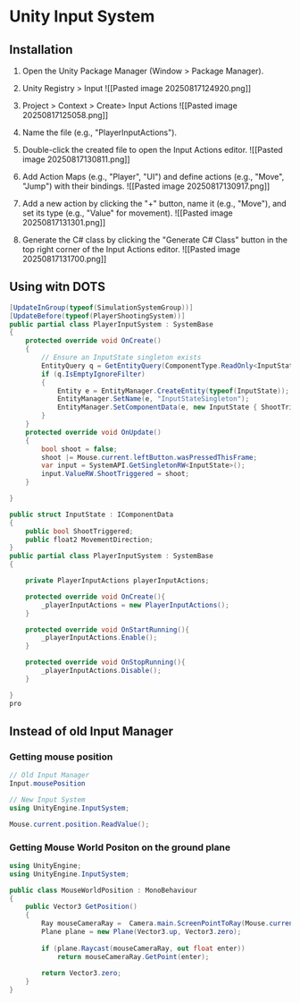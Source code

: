 # Unity Input System 

## Installation

1. Open the Unity Package Manager (Window > Package Manager).
2. Unity Registry > Input 
![[Pasted image 20250817124920.png]]

3. Project > Context > Create> Input Actions
 ![[Pasted image 20250817125058.png]]

4. Name the file (e.g., "PlayerInputActions").

5. Double-click the created file to open the Input Actions editor.
![[Pasted image 20250817130811.png]]

6. Add Action Maps (e.g., "Player", "UI") and define actions (e.g., "Move", "Jump") with their bindings.
![[Pasted image 20250817130917.png]]
7. Add a new action by clicking the "+" button, name it (e.g., "Move"), and set its type (e.g., "Value" for movement).
![[Pasted image 20250817131301.png]] 
8. Generate the C# class by clicking the "Generate C# Class" button in the top right corner of the Input Actions editor.
![[Pasted image 20250817131700.png]]


## Using witn DOTS 

```csharp
[UpdateInGroup(typeof(SimulationSystemGroup))]
[UpdateBefore(typeof(PlayerShootingSystem))] 
public partial class PlayerInputSystem : SystemBase 
{
    protected override void OnCreate()
    {
        // Ensure an InputState singleton exists
        EntityQuery q = GetEntityQuery(ComponentType.ReadOnly<InputState>());
        if (q.IsEmptyIgnoreFilter)
        {
            Entity e = EntityManager.CreateEntity(typeof(InputState));
            EntityManager.SetName(e, "InputStateSingleton");
            EntityManager.SetComponentData(e, new InputState { ShootTriggered = false });
        }
    }
    protected override void OnUpdate()
    {
        bool shoot = false; 
        shoot |= Mouse.current.leftButton.wasPressedThisFrame; 
        var input = SystemAPI.GetSingletonRW<InputState>();
        input.ValueRW.ShootTriggered = shoot;
    }

}

public struct InputState : IComponentData
{
    public bool ShootTriggered;
    public float2 MovementDirection;
}
public partial class PlayerInputSystem : SystemBase
{

    private PlayerInputActions playerInputActions;

    protected override void OnCreate(){
        _playerInputActions = new PlayerInputActions();
    }

    protected override void OnStartRunning(){
        _playerInputActions.Enable();
    }

    protected override void OnStopRunning(){
        _playerInputActions.Disable();
    }

}
pro

```


## Instead of old Input Manager

### Getting mouse position 

```csharp
// Old Input Manager
Input.mousePosition

// New Input System
using UnityEngine.InputSystem;

Mouse.current.position.ReadValue();
```

### Getting Mouse World Positon on the ground plane

```csharp
using UnityEngine;
using UnityEngine.InputSystem;

public class MouseWorldPosition : MonoBehaviour
{
    public Vector3 GetPosition()
    {
        Ray mouseCameraRay =  Camera.main.ScreenPointToRay(Mouse.current.position.ReadValue());
        Plane plane = new Plane(Vector3.up, Vector3.zero);
        
        if (plane.Raycast(mouseCameraRay, out float enter))
            return mouseCameraRay.GetPoint(enter);
        
        return Vector3.zero; 
    }
}
```

